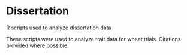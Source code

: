 # Dissertation
R scripts used to analyze dissertation data

These scripts were used to analyze trait data for wheat trials. 
Citations provided where possible.
